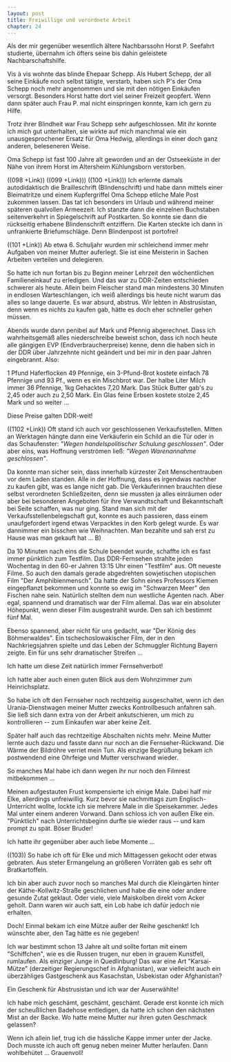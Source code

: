 ```yaml
---  
layout: post
title: Freiwillige und verordnete Arbeit
chapter: 24
---  
```




Als der mir gegenüber wesentlich ältere Nachbarssohn Horst P. Seefahrt
studierte, übernahm ich öfters seine bis dahin geleistete Nachbarschaftshilfe.

Vis à vis wohnte das blinde Ehepaar Schepp. Als Hubert Schepp, der all seine
Einkäufe noch selbst tätigte, verstarb, haben sich P's der Oma Schepp noch
mehr angenommen und sie mit den nötigen Einkäufen versorgt. Besonders Horst
hatte dort viel seiner Freizeit geopfert. Wenn dann später auch Frau P. mal
nicht einspringen konnte, kam ich gern zu Hilfe.

Trotz ihrer Blindheit war Frau Schepp sehr aufgeschlossen. Mit ihr konnte ich
mich gut unterhalten, sie wirkte auf mich manchmal wie ein unausgesprochener
Ersatz für Oma Hedwig, allerdings in einer doch ganz anderen, beleseneren
Weise.

Oma Schepp ist fast 100 Jahre alt geworden und an der Ostseeküste in der Nähe
von ihrem Horst im Altersheim Kühlungsborn verstorben.

((098 +Link)) ((099 +Link))) ((100 +Link))) Ich erlernte damals autodidaktisch
die Brailleschrift (Blindenschrift) und habe dann mittels einer Bleimatritze
und einem Kupfergriffel Oma Schepp etliche Male Post zukommen lassen. Das tat
ich besonders im Urlaub und während meiner späteren qualvollen Armeezeit. Ich
stanzte dann die einzelnen Buchstaben seitenverkehrt in Spiegelschrift auf
Postkarten. So konnte sie dann die rückseitig erhabene Blindenschrift
entziffern. Die Karten steckte ich dann in unfrankierte Briefumschläge. Denn
Blindenpost ist portofrei!

((101 +Link)) Ab etwa 6. Schuljahr wurden mir schleichend immer mehr Aufgaben
von meiner Mutter auferlegt. Sie ist eine Meisterin in Sachen Arbeiten
verteilen und delegieren.

So hatte ich nun fortan bis zu Beginn meiner Lehrzeit den wöchentlichen
Familieneinkauf zu erledigen. Und das war zu DDR-Zeiten entschieden schwerer
als heute. Allein beim Fleischer stand man mindestens 30 Minuten in endlosen
Warteschlangen, ich weiß allerdings bis heute nicht warum das alles so lange
dauerte. Es war absurd, abstrus. Wir lebten in Abstrusistan, denn wenn es
nichts zu kaufen gab, hätte es doch eher schneller gehen müssen.

Abends wurde dann penibel auf Mark und Pfennig abgerechnet. Dass ich
wahrheitsgemäß alles niederschreibe beweist schon, dass ich noch heute alle
gängigen EVP (Endverbraucherpreise) kenne, denn die haben sich in der DDR über
Jahrzehnte nicht geändert und bei mir in den paar Jahren eingebrannt. Also:

1 Pfund Haferflocken 49 Pfennige, ein 3-Pfund-Brot kostete einfach 78 Pfennige
und 93 Pf., wenn es ein Mischbrot war. Der halbe Liter Milch immer 36
Pfennige, 1kg Gehacktes 7,20 Mark. Das Stück Butter gab's zu 2,45 oder auch zu
2,50 Mark. Ein Glas feine Erbsen kostete stolze 2,45 Mark und so weiter …

Diese Preise galten DDR-weit!

((1102 +Link)) Oft stand ich auch vor geschlossenen Verkaufsstellen. Mitten an
Werktagen hängte dann eine Verkäuferin ein Schild an die Tür oder in das
Schaufenster: _"Wegen handelspolitischer Schulung geschlossen"_. Oder aber eins,
was Hoffnung verströmen ließ: _"Wegen Warenannahme geschlossen"_.

Da konnte man sicher sein, dass innerhalb kürzester Zeit Menschentrauben vor
dem Laden standen. Alle in der Hoffnung, dass es irgendwas nachher zu kaufen
gibt, was es lange nicht gab. Die Verkäuferinnen brauchten diese selbst
verordneten Schließzeiten, denn sie mussten ja alles einräumen oder aber bei
besonderen Angeboten für ihre Verwandtschaft und Bekanntschaft bei Seite
schaffen, was nur ging. Stand man sich mit der Verkaufsstellenbelegschaft gut,
konnte es auch passieren, dass einem unaufgefordert irgend etwas Verpacktes in
den Korb gelegt wurde. Es war dannimmer ein bisschen wie Weihnachten. Man
bezahlte und sah erst zu Hause was man gekauft hat … B)

Da 10 Minuten nach eins die Schule beendet wurde, schaffte ich es fast immer
pünktlich zum Testfilm. Das DDR-Fernsehen strahlte jeden Wochentag in den
60-er Jahren 13:15 Uhr einen "Testfilm" aus. Oft neueste Filme. So auch den
damals gerade abgedrehten sowjetischen utopischen Film "Der Amphibienmensch".
Da hatte der Sohn eines Professors Kiemen eingepflanzt bekommen und konnte so
ewig im "Schwarzen Meer" den Fischen nahe sein. Natürlich stellten dem nun
westliche Agenten nach. Aber egal, spannend und dramatisch war der Film
allemal. Das war ein absoluter Höhepunkt, wenn dieser Film ausgestrahlt wurde.
Den sah ich bestimmt fünf Mal.

Ebenso spannend, aber nicht für uns gedacht, war "Der König des Böhmerwaldes".
Ein tschechoslowakischer Film, der in den Nachkriegsjahren spielte und das
Leben der Schmuggler Richtung Bayern zeigte. Ein für uns sehr dramatischer
Streifen …

Ich hatte um diese Zeit natürlich immer Fernsehverbot!

Ich hatte aber auch einen guten Blick aus dem Wohnzimmer zum Heinrichsplatz.

So habe ich oft den Fernseher noch rechtzeitig ausgeschaltet, wenn ich den
Urania-Dienstwagen meiner Mutter zwecks Kontrollbesuch anfahren sah. Sie ließ
sich dann extra von der Arbeit ankutschieren, um mich zu kontrollieren -- zum
Einkaufen war aber keine Zeit.

Später half auch das rechtzeitige Abschalten nichts mehr. Meine Mutter lernte
auch dazu und fasste dann nur noch an die Fernseher-Rückwand. Die Wärme der
Bildröhre verriet mein Tun. Als einzige Begrüßung bekam ich postwendend eine
Ohrfeige und Mutter verschwand wieder.

So manches Mal habe ich dann wegen ihr nur noch den Filmrest mitbekommen …

Meinen aufgestauten Frust kompensierte ich einige Male. Dabei half mir Elke,
allerdings unfreiwillig. Kurz bevor sie nachmittags zum Englisch-Unterricht
wollte, lockte ich sie mehrere Male in die Speisekammer. Jedes Mal unter einem
anderen Vorwand. Dann schloss ich von außen Elke ein. "Pünktlich" nach
Unterrichtsbeginn durfte sie wieder raus -- und kam prompt zu spät. Böser
Bruder!

Ich hatte ihr gegenüber aber auch liebe Momente …

((103)) So habe ich oft für Elke und mich Mittagessen gekocht oder etwas
gebraten. Aus steter Ermangelung an größeren Vorräten gab es sehr oft
Bratkartoffeln.

Ich bin aber auch zuvor noch so manches Mal durch die Kleingärten hinter der
Käthe-Kollwitz-Straße geschlichen und habe die eine oder andere gesunde Zutat
geklaut. Oder viele, viele Maiskolben direkt vom Acker geholt. Dann waren wir
auch satt, ein Lob habe ich dafür jedoch nie erhalten.

Doch! Einmal bekam ich eine Mütze außer der Reihe geschenkt! Ich wünschte
aber, den Tag hätte es nie gegeben!

Ich war bestimmt schon 13 Jahre alt und sollte fortan mit einem "Schiffchen",
wie es die Russen trugen, nur eben in grauem Kunstfell, rumlaufen. Als
einziger Junge in Quedlinburg! Das war eine Art "Karsai-Mütze" (derzeitiger
Regierungschef in Afghanistan), war vielleicht auch ein überzähliges
Gastgeschenk aus Kasachstan, Usbekistan oder Afghanistan?

Ein Geschenk für Abstrusistan und ich war der Auserwählte!

Ich habe mich geschämt, geschämt, geschämt. Gerade erst konnte ich mich der
scheußlichen Badehose entledigen, da hatte ich schon den nächsten Mist an der
Backe. Wo hatte meine Mutter nur ihren guten Geschmack gelassen?

Wenn ich allein lief, trug ich die hässliche Kappe immer unter der Jacke. Doch
musste ich auch oft genug neben meiner Mutter herlaufen. Dann wohlbehütet …
Grauenvoll!

